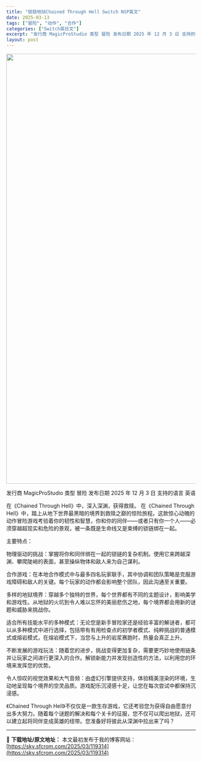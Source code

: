 ```yaml
---
title: "锁链地狱Chained Through Hell Switch NSP英文"
date: 2025-03-13
tags: ["冒险", "动作", "合作"]
categories: ["Switch英日文"]
excerpt: "发行商 MagicProStudio 类型 冒险 发布日期 2025 年 12 月 3 日 支持的语言 英语 在《Chained Through Hell》中，深入深渊，获得救赎。 在《Chained Through Hell》中，踏上从地下世界最黑暗的境界到救赎之巅的惊险旅程。这款惊心动魄的动作冒&hellip;"
layout: post
---
```


<img class="aligncenter size-full wp-image-119315" src="https://sky.sfcrom.com/wp-content/uploads/2025/03/2025031308030161.webp" alt="" width="700" height="1142" />

发行商 MagicProStudio
类型 冒险
发布日期 2025 年 12 月 3 日
支持的语言 英语

在《Chained Through Hell》中，深入深渊，获得救赎。
在《Chained Through Hell》中，踏上从地下世界最黑暗的境界到救赎之巅的惊险旅程。这款惊心动魄的动作冒险游戏考验着你的韧性和智慧，你和你的同伴——或者只有你一个人——必须穿越超现实和危险的景观，被一条既是生命线又是束缚的锁链绑在一起。

主要特点：

物理驱动的挑战：掌握将你和同伴绑在一起的锁链的复杂机制。使用它来跨越深渊、攀爬陡峭的表面，甚至操纵物体和敌人来为自己谋利。

合作游戏：在本地合作模式中与最多四名玩家联手，其中协调和团队策略是克服游戏障碍和敌人的关键。每个玩家的动作都会影响整个团队，因此沟通至关重要。

多样的地狱境界：穿越多个独特的世界，每个世界都有不同的主题设计，影响美学和游戏性。从地狱的火坑到令人难以忘怀的美丽悲伤之地，每个境界都会用新的谜题和威胁来挑战你。

适合所有技能水平的多种模式：无论您是新手冒险家还是经验丰富的解谜者，都可以从多种模式中进行选择，包括带有有用检查点的初学者模式、纯粹挑战的普通模式或熔岩模式，在熔岩模式下，当您与上升的岩浆赛跑时，热量会真正上升。

不断发展的游戏玩法：随着您的进步，挑战变得更加复杂，需要更巧妙地使用链条并让玩家之间进行更深入的合作。解锁新能力并发现创造性的方法，以利用您的环境来发挥您的优势。

令人惊叹的视觉效果和大气音频：由虚幻引擎提供支持，体验精美渲染的环境，生动地呈现每个境界的空灵品质。游戏配乐沉浸感十足，让您在每次尝试中都保持沉浸感。

《Chained Through Hell》不仅仅是一款生存游戏，它还考验您为获得自由愿意付出多大努力。随着每个谜题的解决和每个关卡的征服，您不仅可以爬出地狱，还可以建立起将同伴变成英雄的纽带。您准备好将彼此从深渊中拉出来了吗？

---
📖 **下载地址/原文地址：** 本文最初发布于我的博客网站：[https://sky.sfcrom.com/2025/03/119314](https://sky.sfcrom.com/2025/03/119314)
